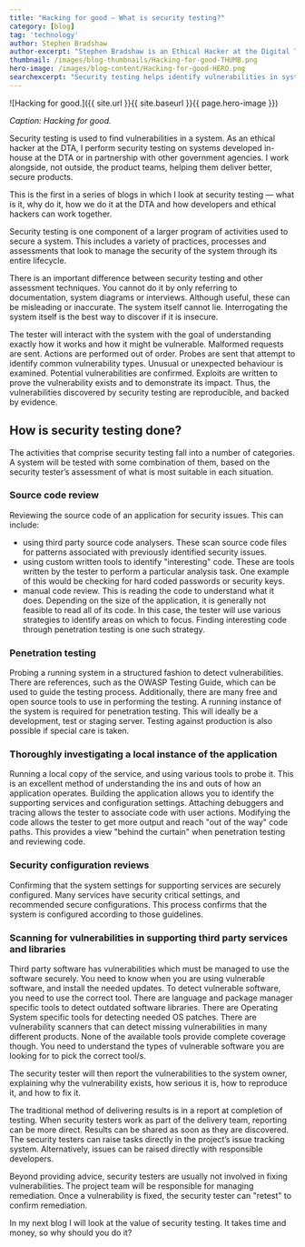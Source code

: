 ```yaml
---
title: "Hacking for good — What is security testing?"
category: [blog]
tag: 'technology'
author: Stephen Bradshaw
author-excerpt: "Stephen Bradshaw is an Ethical Hacker at the Digital Transformation Agency."
thumbnail: /images/blog-thumbnails/Hacking-for-good-THUMB.png
hero-image: /images/blog-content/Hacking-for-good-HERO.png
searchexcerpt: "Security testing helps identify vulnerabilities in systems so that they can be fixed. This makes these systems safer and more trustworthy. "
---
```


![Hacking for good.]({{ site.url }}{{ site.baseurl }}{{ page.hero-image }})

*Caption: Hacking for good.*

Security testing is used to find vulnerabilities in a system. As an ethical hacker at the DTA, I perform security testing on systems developed in-house at the DTA or in partnership with other government agencies. I work alongside, not outside, the product teams, helping them deliver better, secure products.

This is the first in a series of blogs in which I look at security testing &mdash; what is it, why do it, how we do it at the DTA and how developers and ethical hackers can work together.

Security testing is one component of a larger program of activities used to secure a system. This includes a variety of practices, processes and assessments that look to manage the security of the system through its entire lifecycle.

There is an important difference between security testing and other assessment techniques. You cannot do it by only referring to documentation, system diagrams or interviews. Although useful, these can be misleading or inaccurate. The system itself cannot lie. Interrogating the system itself is the best way to discover if it is insecure.

The tester will interact with the system with the goal of understanding exactly how it works and how it might be vulnerable. Malformed requests are sent. Actions are performed out of order. Probes are sent that attempt to identify common vulnerability types. Unusual or unexpected behaviour is examined.  Potential vulnerabilities are confirmed. Exploits are written to prove the vulnerability exists and to demonstrate its impact. Thus, the vulnerabilities discovered by security testing are reproducible, and backed by evidence.

## How is security testing done?

The activities that comprise security testing fall into a number of categories. A system will be tested with some combination of them, based on the security tester’s assessment of what is most suitable in each situation. 

### Source code review

Reviewing the source code of an application for security issues. This can include:

- using third party source code analysers. These scan source code files for patterns associated with previously identified security issues.
- using custom written tools to identify "interesting" code. These are tools written by the tester to perform a particular analysis task. One example of this would be checking for hard coded passwords or security keys.  
- manual code review.  This is reading the code to understand what it does.  Depending on the size of the application, it is generally not feasible to read all of its code.  In this case, the tester will use various strategies to identify areas on which to focus. Finding interesting code through penetration testing is one such strategy.

### Penetration testing

Probing a running system in a structured fashion to detect vulnerabilities. There are references, such as the OWASP Testing Guide, which can be used to guide the testing process. Additionally, there are many free and open source tools to use in performing the testing. A running instance of the system is required for penetration testing. This will ideally be a development, test or staging server. Testing against production is also possible if special care is taken.

### Thoroughly investigating a local instance of the application

Running a local copy of the service, and using various tools to probe it. This is an excellent method of understanding the ins and outs of how an application operates. Building the application allows you to identify the supporting services and configuration settings. Attaching debuggers and tracing allows the tester to associate code with user actions. Modifying the code allows the tester to get more output and reach "out of the way" code paths. This provides a view "behind the curtain" when penetration testing and reviewing code.

### Security configuration reviews

Confirming that the system settings for supporting services are securely configured. Many services have security critical settings, and recommended secure configurations. This process confirms that the system is configured according to those guidelines.

### Scanning for vulnerabilities in supporting third party services and libraries

Third party software has vulnerabilities which must be managed to use the software securely. You need to know when you are using vulnerable software, and install the needed updates. To detect vulnerable software, you need to use the correct tool. There are language and package manager specific tools to detect outdated software libraries. There are Operating System specific tools for detecting needed OS patches. There are vulnerability scanners that can detect missing vulnerabilities in many different products. None of the available tools provide complete coverage though. You need to understand the types of vulnerable software you are looking for to pick the correct tool/s.

The security tester will then report the vulnerabilities to the system owner, explaining why the vulnerability exists, how serious it is, how to reproduce it, and how to fix it. 

The traditional method of delivering results is in a report at completion of testing. When security testers work as part of the delivery team, reporting can be more direct. Results can be shared as soon as they are discovered. The security testers can raise tasks directly in the project’s issue tracking system. Alternatively, issues can be raised directly with responsible developers. 

Beyond providing advice, security testers are usually not involved in fixing vulnerabilities. The project team will be responsible for managing remediation.  Once a vulnerability is fixed, the security tester can "retest" to confirm remediation.

In my next blog I will look at the value of security testing. It takes time and money, so why should you do it?
